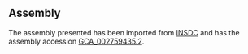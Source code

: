 
Assembly
--------

The assembly presented has been imported from 
[INSDC](http://www.insdc.org) and has the assembly accession
[GCA\_002759435.2](http://www.ebi.ac.uk/ena/data/view/GCA_002759435.2).

